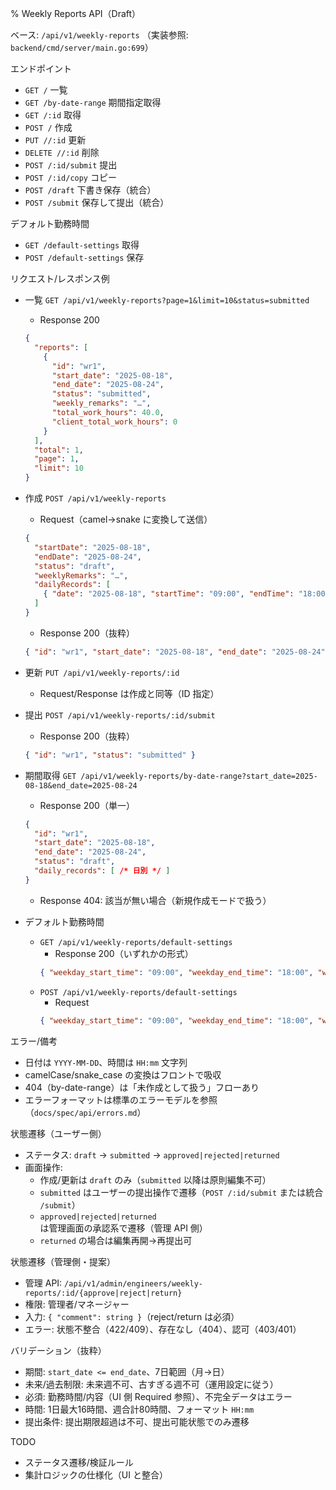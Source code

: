% Weekly Reports API（Draft）

ベース: `/api/v1/weekly-reports`
（実装参照: `backend/cmd/server/main.go:699`）

エンドポイント
- `GET /` 一覧
- `GET /by-date-range` 期間指定取得
- `GET /:id` 取得
- `POST /` 作成
- `PUT //:id` 更新
- `DELETE //:id` 削除
- `POST /:id/submit` 提出
- `POST /:id/copy` コピー
- `POST /draft` 下書き保存（統合）
- `POST /submit` 保存して提出（統合）

デフォルト勤務時間
- `GET /default-settings` 取得
- `POST /default-settings` 保存

リクエスト/レスポンス例
- 一覧 `GET /api/v1/weekly-reports?page=1&limit=10&status=submitted`
  - Response 200
  ```json
  {
    "reports": [
      {
        "id": "wr1",
        "start_date": "2025-08-18",
        "end_date": "2025-08-24",
        "status": "submitted",
        "weekly_remarks": "…",
        "total_work_hours": 40.0,
        "client_total_work_hours": 0
      }
    ],
    "total": 1,
    "page": 1,
    "limit": 10
  }
  ```

- 作成 `POST /api/v1/weekly-reports`
  - Request（camel→snake に変換して送信）
  ```json
  {
    "startDate": "2025-08-18",
    "endDate": "2025-08-24",
    "status": "draft",
    "weeklyRemarks": "…",
    "dailyRecords": [
      { "date": "2025-08-18", "startTime": "09:00", "endTime": "18:00", "breakTime": 1, "remarks": "", "isHolidayWork": false }
    ]
  }
  ```
  - Response 200（抜粋）
  ```json
  { "id": "wr1", "start_date": "2025-08-18", "end_date": "2025-08-24", "status": "draft" }
  ```

- 更新 `PUT /api/v1/weekly-reports/:id`
  - Request/Response は作成と同等（ID 指定）

- 提出 `POST /api/v1/weekly-reports/:id/submit`
  - Response 200（抜粋）
  ```json
  { "id": "wr1", "status": "submitted" }
  ```

- 期間取得 `GET /api/v1/weekly-reports/by-date-range?start_date=2025-08-18&end_date=2025-08-24`
  - Response 200（単一）
  ```json
  {
    "id": "wr1",
    "start_date": "2025-08-18",
    "end_date": "2025-08-24",
    "status": "draft",
    "daily_records": [ /* 日別 */ ]
  }
  ```
  - Response 404: 該当が無い場合（新規作成モードで扱う）

- デフォルト勤務時間
  - `GET /api/v1/weekly-reports/default-settings`
    - Response 200（いずれかの形式）
    ```json
    { "weekday_start_time": "09:00", "weekday_end_time": "18:00", "weekday_break_time": 1 }
    ```
  - `POST /api/v1/weekly-reports/default-settings`
    - Request
    ```json
    { "weekday_start_time": "09:00", "weekday_end_time": "18:00", "weekday_break_time": 1 }
    ```

エラー/備考
- 日付は `YYYY-MM-DD`、時間は `HH:mm` 文字列
- camelCase/snake_case の変換はフロントで吸収
- 404（by-date-range）は「未作成として扱う」フローあり
 - エラーフォーマットは標準のエラーモデルを参照（`docs/spec/api/errors.md`）

状態遷移（ユーザー側）
- ステータス: `draft` → `submitted` → `approved|rejected|returned`
- 画面操作:
  - 作成/更新は `draft` のみ（`submitted` 以降は原則編集不可）
  - `submitted` はユーザーの提出操作で遷移（`POST /:id/submit` または統合 `/submit`）
  - `approved|rejected|returned` は管理画面の承認系で遷移（管理 API 側）
  - `returned` の場合は編集再開→再提出可

状態遷移（管理側・提案）
- 管理 API: `/api/v1/admin/engineers/weekly-reports/:id/{approve|reject|return}`
- 権限: 管理者/マネージャー
- 入力: `{ "comment": string }`（reject/return は必須）
- エラー: 状態不整合（422/409）、存在なし（404）、認可（403/401）

バリデーション（抜粋）
- 期間: `start_date <= end_date`、7日範囲（月→日）
- 未来/過去制限: 未来週不可、古すぎる週不可（運用設定に従う）
- 必須: 勤務時間/内容（UI 側 Required 参照）、不完全データはエラー
- 時間: 1日最大16時間、週合計80時間、フォーマット `HH:mm`
- 提出条件: 提出期限超過は不可、提出可能状態でのみ遷移


TODO
- ステータス遷移/検証ルール
- 集計ロジックの仕様化（UI と整合）
